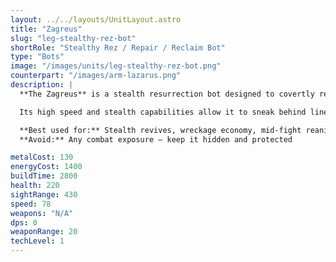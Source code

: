 ```yaml
---
layout: ../../layouts/UnitLayout.astro
title: "Zagreus"
slug: "leg-stealthy-rez-bot"
shortRole: "Stealthy Rez / Repair / Reclaim Bot"
type: "Bots"
image: "/images/units/leg-stealthy-rez-bot.png"
counterpart: "/images/arm-lazarus.png"
description: |
  **The Zagreus** is a stealth resurrection bot designed to covertly revive fallen units and reclaim battlefield scrap. While completely unarmed, it plays a crucial support role by turning destroyed units into a hidden economy advantage — especially in drawn-out skirmishes or attritional battles.

  Its high speed and stealth capabilities allow it to sneak behind lines, recover valuable units, or salvage wrecks in contested zones. Protected properly, a few Zagreus bots can tilt the balance of attrition heavily in Legion’s favor.

  **Best used for:** Stealth revives, wreckage economy, mid-fight reanimation  
  **Avoid:** Any combat exposure — keep it hidden and protected

metalCost: 130
energyCost: 1400
buildTime: 2800
health: 220
sightRange: 430
speed: 78
weapons: "N/A"
dps: 0
weaponRange: 20
techLevel: 1
---
```

